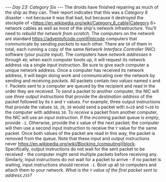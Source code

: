 *--- Day 23: Category Six ---*
The droids have finished repairing as much of the ship as they can.  Their report indicates that this was a _Category 6_ disaster - not because it was that bad, but because it destroyed the stockpile of <https://en.wikipedia.org/wiki/Category_6_cable|Category 6> network cables as well as most of the ship's network infrastructure.
You'll need to _rebuild the network from scratch_.
The computers on the network are standard <https://adventofcode.com9|Intcode> computers that communicate by sending _packets_ to each other.  There are `50` of them in total, each running a copy of the same _Network Interface Controller_ (NIC) software (your puzzle input). The computers have _network addresses_ `0` through `49`; when each computer boots up, it will request its network address via a single input instruction. Be sure to give each computer a unique network address.
Once a computer has received its network address, it will begin doing work and communicating over the network by sending and receiving _packets_. All packets contain _two values_ named `X` and `Y`. Packets sent to a computer are queued by the recipient and read in the order they are received.
To _send_ a packet to another computer, the NIC will use _three output instructions_ that provide the _destination address_ of the packet followed by its `X` and `Y` values.  For example, three output instructions that provide the values `10`, `20`, `30` would send a packet with `X=20` and `Y=30` to the computer with address `10`.
To _receive_ a packet from another computer, the NIC will use an _input instruction_.  If the incoming packet queue is _empty_, provide `-1`.  Otherwise, provide the `X` value of the next packet; the computer will then use a second input instruction to receive the `Y` value for the same packet.  Once both values of the packet are read in this way, the packet is removed from the queue.
Note that these input and output instructions never <https://en.wikipedia.org/wiki/Blocking_(computing)|block>. Specifically, output instructions do not wait for the sent packet to be received - the computer might send multiple packets before receiving any. Similarly, input instructions do not wait for a packet to arrive - if no packet is waiting, input instructions should receive `-1`.
Boot up all `50` computers and attach them to your network.  _What is the `Y` value of the first packet sent to address `255`?_

